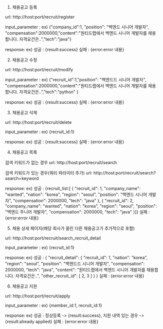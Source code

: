 1) 채용공고 등록

url: http://host:port/recruit/register

input_parameter : ex) {"company_id":1, "position": "백엔드 시니어 개발자", "compensation":2000000,"content":"원티드랩에서 백엔드 시니어 개발자를 채용합니다. 자격요건은..","tech":"java"}

response:
    ex)
        성공 : {result:success}
        실패 : {error:error 내용}

2) 채용공고 수정

url: http://host:port/recruit/modify

input_parameter : ex) {"recruit_id":1,"position": "백엔드드 시니어 개발자", "compensation":2000000,"content":"원티드랩에서 백엔드 시니어 개발자를 채용합니다. 자격요건은..","tech":"python" }

response:
    ex)
        성공 : {result:success}
        실패 : {error:error 내용}

3) 채용공고 삭제

url: http://host:port/recruit/delete

input_parameter : ex) {recruit_id:1}

response:
    ex)
        성공 : {result:success}
        실패 : {error:error 내용}

4) 채용공고 목록

검색 키워드가 없는 경우
url: http://host:port/recruit/search

검색 키워드가 있는 경우(쿼리 파라미터 추가)
url: http://host:port/recruit/search?search=keyword

response:
    ex) 
        성공 : {recruit_list:[
            {
                "recruit_id": 1,
                "company_name": "wanted",
                "nation": "korea",
                "region": "seoul",
                "position": "백엔드 시니어 개발자",
                "compensation": 2000000,
                "tech": "java"
            },
            {
                "recruit_id": 2,
                "company_name": "wanted",
                "nation": "korea",
                "region": "seoul",
                "position": "백엔드 주니어 개발자",
                "compensation": 2000000,
                "tech": "java"
            }]}
        실패 : {error:error 내용}

5) 채용 상세 페이지(해당 회사가 올린 다른 채용공고가 추가적으로 포함)

url: http://host:port/recruit/search_recruit_detail

input_parameter : ex) {recruit_id:1}

response:
    ex)
        성공 : { "recruit_detail": 
        {
            "recruit_id": 1,
            "nation": "korea",
            "region": "seoul",
            "position": "백엔드드 시니어 개발자",
            "compensation": 2000000,
            "tech": "java",
            "content": "원티드랩에서 백엔드 시니어 개발자를 채용합니다. 자격요건은..",
            "other_recruit_id": [
                2,
                3
            ]
            }
        }
        실패 : {error:error 내용}

6) 채용공고 지원

url: http://host:port/recruit/apply

input_parameter : ex) {member_id:1, recruit_id:1}

response:
    ex)
        성공 : 정상등록 -> {result:success}, 지원 내역 있는 경우 -> {result:already applied}
        실패 : {error:error 내용}